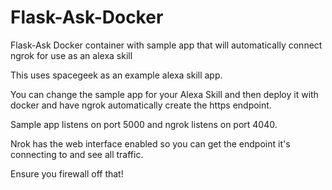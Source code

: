 # Flask-Ask-Docker

Flask-Ask Docker container with sample app that will automatically connect ngrok for use as an alexa skill

This uses spacegeek as an example alexa skill app.

You can change the sample app for your Alexa Skill and then deploy it with docker and have ngrok automatically create the https endpoint.

Sample app listens on port 5000 and ngrok listens on port 4040.

Nrok has the web interface enabled so you can get the endpoint it's connecting to and see all traffic.

Ensure you firewall off that!




